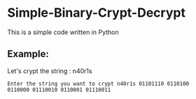 # Simple-Binary-Crypt-Decrypt
This is a simple code written in Python
## Example:
Let's crypt the string : n40r1s

<code>Enter the string you want to crypt
  n40r1s
  01101110  0110100  0110000  01110010  0110001  01110011 </code>


